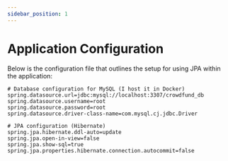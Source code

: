 ```yaml
---
sidebar_position: 1
---
```


# Application Configuration

Below is the configuration file that outlines the setup for using JPA within the application:

``` properties, title="src/main/resources/application.properties"
# Database configuration for MySQL (I host it in Docker)
spring.datasource.url=jdbc:mysql://localhost:3307/crowdfund_db
spring.datasource.username=root
spring.datasource.password=root
spring.datasource.driver-class-name=com.mysql.cj.jdbc.Driver

# JPA configuration (Hibernate)
spring.jpa.hibernate.ddl-auto=update
spring.jpa.open-in-view=false
spring.jpa.show-sql=true
spring.jpa.properties.hibernate.connection.autocommit=false
```